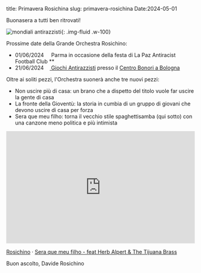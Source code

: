 title: Primavera Rosichina
slug: primavera-rosichina
Date:2024-05-01

Buonasera a tutti ben ritrovati\!

![](/images/fetched_images/antiraz.jpg "mondiali antirazzisti"){: .img-fluid .w-100}

Prossime date della Grande Orchestra Rosichino:

* 01/06/2024     Parma in occasione della festa di La Paz Antiracist Football Club **
* 21/06/2024    [ Giochi Antirazzisti](https://www.facebook.com/GiochiAntirazzisti) presso il [Centro Bonori a Bologna](https://www.google.com/maps/place/Centro+Sportivo+Pier+Paolo+Bonori/@44.5266985,11.3699154,905m/data=!3m1!1e3!4m6!3m5!1s0x477fd339dd956803:0x63b9e3430cc1328a!8m2!3d44.5284059!4d11.3689561!16s%2Fg%2F1hc2y3fhc?entry=ttu)

Oltre ai soliti pezzi, l'Orchestra suonerà anche tre nuovi pezzi:

* Non uscire più di casa: un brano che a dispetto del titolo vuole far uscire la gente di casa
* La fronte della Gioventù: la storia in cumbia di un gruppo di giovani che devono uscire di casa per forza
* Sera que meu filho: torna il vecchio stile spaghettisamba \(qui sotto\) con una canzone meno politica e più intimista

<div class="container-fluid iframe-container">
<iframe allow="autoplay" frameborder="no" height="300" scrolling="no" src="https://w.soundcloud.com/player/?url=https%3A//api.soundcloud.com/tracks/1807557381&amp;color=%23ff5500&amp;auto_play=false&amp;hide_related=false&amp;show_comments=true&amp;show_user=true&amp;show_reposts=false&amp;show_teaser=true&amp;visual=true" width="100%"></iframe>
</div>


[Rosichino](https://soundcloud.com/davide-erdas) · [Sera que meu filho \- feat Herb Alpert & The Tijuana Brass](https://soundcloud.com/davide-erdas/sera-que-meu-filhoo)



Buon ascolto,
Davide Rosichino
